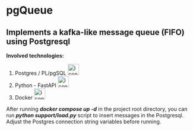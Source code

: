 # pgQueue

## Implements a kafka-like message queue (FIFO) using Postgresql

**Involved technologies:**
1. Postgres / PL/pgSQL <img src="https://skillicons.dev/icons?i=postgres" alt="icon" width="30" height="30"/>
2. Python - FastAPI <img src="https://skillicons.dev/icons?i=py" alt="icon" width="30" height="30"/>
3. Docker <img src="https://skillicons.dev/icons?i=docker" alt="icon" width="30" height="30"/>
   
After running ***docker compose up -d*** in the project root directory, you can run ***python support/load.py*** script to insert messages in the Postgresql. Adjust the Postgres connection string variables before running.







